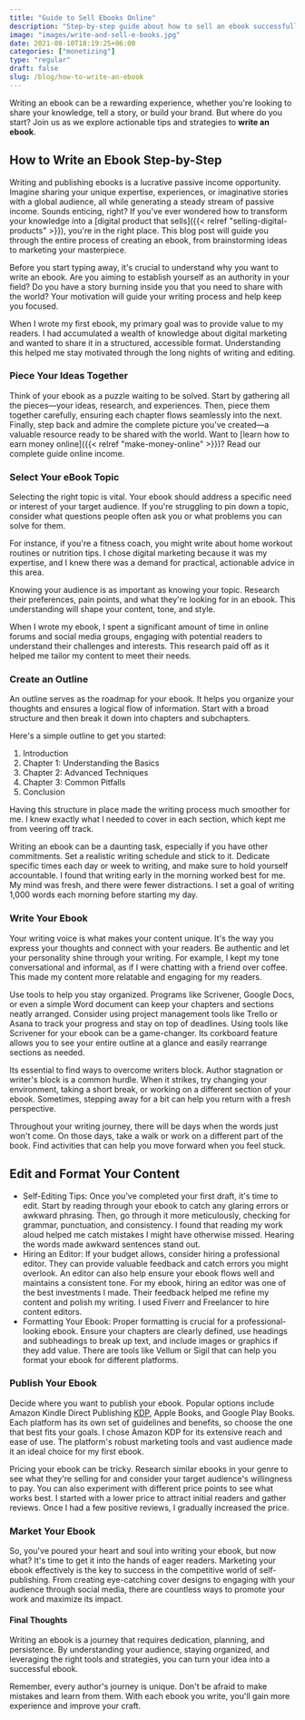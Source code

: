 ```yaml
---
title: "Guide to Sell Ebooks Online"
description: "Step-by-step guide about how to sell an ebook successfully. Discover essential methods of self publication."
image: "images/write-and-sell-e-books.jpg"
date: 2021-08-10T18:19:25+06:00
categories: ["monetizing"]
type: "regular"
draft: false
slug: /blog/how-to-write-an-ebook
---
```


Writing an ebook can be a rewarding experience, whether you're looking to share your knowledge, tell a story, or build your brand. But where do you start? Join us as we explore actionable tips and strategies to **write an ebook**.

## How to Write an Ebook Step-by-Step

Writing and publishing ebooks is a lucrative passive income opportunity. Imagine sharing your unique expertise, experiences, or imaginative stories with a global audience, all while generating a steady stream of passive income. Sounds enticing, right? If you've ever wondered how to transform your knowledge into a [digital product that sells]({{< relref "selling-digital-products" >}}), you're in the right place. This blog post will guide you through the entire process of creating an ebook, from brainstorming ideas to marketing your masterpiece.

Before you start typing away, it's crucial to understand why you want to write an ebook. Are you aiming to establish yourself as an authority in your field? Do you have a story burning inside you that you need to share with the world? Your motivation will guide your writing process and help keep you focused.

When I wrote my first ebook, my primary goal was to provide value to my readers. I had accumulated a wealth of knowledge about digital marketing and wanted to share it in a structured, accessible format. Understanding this helped me stay motivated through the long nights of writing and editing.

### Piece Your Ideas Together

Think of your ebook as a puzzle waiting to be solved. Start by gathering all the pieces—your ideas, research, and experiences. Then, piece them together carefully, ensuring each chapter flows seamlessly into the next. Finally, step back and admire the complete picture you've created—a valuable resource ready to be shared with the world. Want to [learn how to earn money online]({{< relref "make-money-online" >}})? Read our complete guide online income.

### Select Your eBook Topic

Selecting the right topic is vital. Your ebook should address a specific need or interest of your target audience. If you're struggling to pin down a topic, consider what questions people often ask you or what problems you can solve for them.

For instance, if you're a fitness coach, you might write about home workout routines or nutrition tips. I chose digital marketing because it was my expertise, and I knew there was a demand for practical, actionable advice in this area.

Knowing your audience is as important as knowing your topic. Research their preferences, pain points, and what they're looking for in an ebook. This understanding will shape your content, tone, and style.

When I wrote my ebook, I spent a significant amount of time in online forums and social media groups, engaging with potential readers to understand their challenges and interests. This research paid off as it helped me tailor my content to meet their needs.

### Create an Outline

An outline serves as the roadmap for your ebook. It helps you organize your thoughts and ensures a logical flow of information. Start with a broad structure and then break it down into chapters and subchapters.

Here's a simple outline to get you started:

1. Introduction
2. Chapter 1: Understanding the Basics
3. Chapter 2: Advanced Techniques
4. Chapter 3: Common Pitfalls
5. Conclusion

Having this structure in place made the writing process much smoother for me. I knew exactly what I needed to cover in each section, which kept me from veering off track.

Writing an ebook can be a daunting task, especially if you have other commitments. Set a realistic writing schedule and stick to it. Dedicate specific times each day or week to writing, and make sure to hold yourself accountable. I found that writing early in the morning worked best for me. My mind was fresh, and there were fewer distractions. I set a goal of writing 1,000 words each morning before starting my day.

### Write Your Ebook

Your writing voice is what makes your content unique. It's the way you express your thoughts and connect with your readers. Be authentic and let your personality shine through your writing. For example, I kept my tone conversational and informal, as if I were chatting with a friend over coffee. This made my content more relatable and engaging for my readers.

Use tools to help you stay organized. Programs like Scrivener, Google Docs, or even a simple Word document can keep your chapters and sections neatly arranged. Consider using project management tools like Trello or Asana to track your progress and stay on top of deadlines. Using tools like Scrivener for your ebook can be a game-changer. Its corkboard feature allows you to see your entire outline at a glance and easily rearrange sections as needed.

Its essential to find ways to overcome writers block. Author stagnation or writer's block is a common hurdle. When it strikes, try changing your environment, taking a short break, or working on a different section of your ebook. Sometimes, stepping away for a bit can help you return with a fresh perspective.

Throughout your writing journey, there will be days when the words just won't come. On those days, take a walk or work on a different part of the book. Find activities that can help you move forward when you feel stuck.

## Edit and Format Your Content

* Self-Editing Tips: Once you've completed your first draft, it's time to edit. Start by reading through your ebook to catch any glaring errors or awkward phrasing. Then, go through it more meticulously, checking for grammar, punctuation, and consistency. I found that reading my work aloud helped me catch mistakes I might have otherwise missed. Hearing the words made awkward sentences stand out.
* Hiring an Editor: If your budget allows, consider hiring a professional editor. They can provide valuable feedback and catch errors you might overlook. An editor can also help ensure your ebook flows well and maintains a consistent tone. For my ebook, hiring an editor was one of the best investments I made. Their feedback helped me refine my content and polish my writing. I used Fiverr and Freelancer to hire content editors.
* Formatting Your Ebook: Proper formatting is crucial for a professional-looking ebook. Ensure your chapters are clearly defined, use headings and subheadings to break up text, and include images or graphics if they add value. There are tools like Vellum or Sigil that can help you format your ebook for different platforms.

### Publish Your Ebook

Decide where you want to publish your ebook. Popular options include Amazon Kindle Direct Publishing [KDP](https://kdp.amazon.com/), Apple Books, and Google Play Books. Each platform has its own set of guidelines and benefits, so choose the one that best fits your goals. I chose Amazon KDP for its extensive reach and ease of use. The platform's robust marketing tools and vast audience made it an ideal choice for my first ebook.

Pricing your ebook can be tricky. Research similar ebooks in your genre to see what they're selling for and consider your target audience's willingness to pay. You can also experiment with different price points to see what works best. I started with a lower price to attract initial readers and gather reviews. Once I had a few positive reviews, I gradually increased the price.

### Market Your Ebook

So, you've poured your heart and soul into writing your ebook, but now what? It's time to get it into the hands of eager readers. Marketing your ebook effectively is the key to success in the competitive world of self-publishing. From creating eye-catching cover designs to engaging with your audience through social media, there are countless ways to promote your work and maximize its impact.

#### Final Thoughts

Writing an ebook is a journey that requires dedication, planning, and persistence. By understanding your audience, staying organized, and leveraging the right tools and strategies, you can turn your idea into a successful ebook.

Remember, every author's journey is unique. Don't be afraid to make mistakes and learn from them. With each ebook you write, you'll gain more experience and improve your craft.
